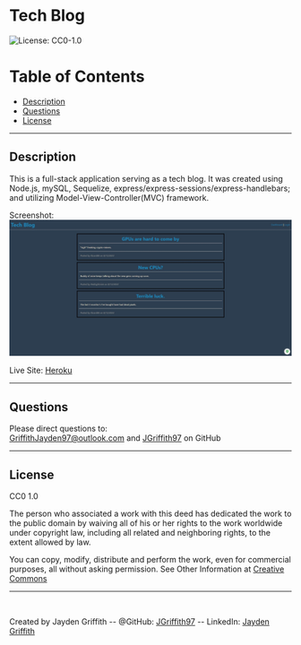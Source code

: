 # Tech Blog

![License: CC0-1.0](https://licensebuttons.net/l/zero/1.0/80x15.png)

# Table of Contents

- [Description](#description)
- [Questions](#questions)
- [License](#license)

---

## Description

This is a full-stack application serving as a tech blog. It was created using Node.js, mySQL, Sequelize, express/express-sessions/express-handlebars; and utilizing Model-View-Controller(MVC) framework.

Screenshot: ![Site Screenshot](./images/Tech-Blog%20Screenshot.jpeg)

Live Site: [Heroku](https://tech-blog-797.herokuapp.com/)

---

## Questions

Please direct questions to:<br/>
[GriffithJayden97@outlook.com](mailto:GriffithJayden97@outlook.com) and [JGriffith97](https://github.com/JGriffith97) on GitHub

---

## License

CC0 1.0

The person who associated a work with this deed has dedicated the work to the
public domain by waiving all of his or her rights to the work worldwide under
copyright law, including all related and neighboring rights, to the extent allowed by law.

You can copy, modify, distribute and perform the work, even for commercial purposes,
all without asking permission. See Other Information at [Creative Commons](http://creativecommons.org/publicdomain/zero/1.0/)

---

<br/>

Created by Jayden Griffith -- @GitHub: [JGriffith97](https://github.com/JGriffith97) -- LinkedIn: [Jayden Griffith](https://www.linkedin.com/in/jayden-griffith-a3b7b9217/)
